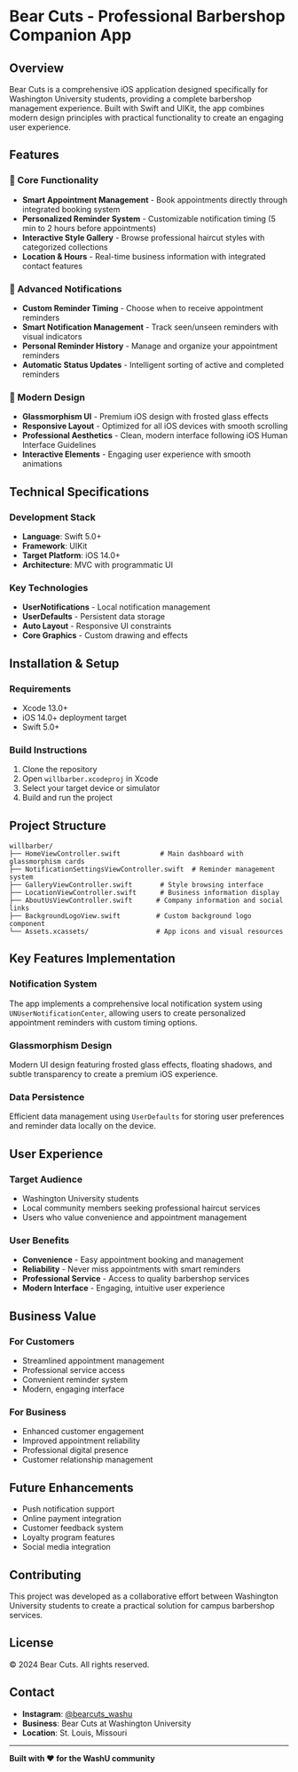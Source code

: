 # Bear Cuts - Professional Barbershop Companion App

## Overview
Bear Cuts is a comprehensive iOS application designed specifically for Washington University students, providing a complete barbershop management experience. Built with Swift and UIKit, the app combines modern design principles with practical functionality to create an engaging user experience.

## Features

### 🐻 Core Functionality
* **Smart Appointment Management** - Book appointments directly through integrated booking system
* **Personalized Reminder System** - Customizable notification timing (5 min to 2 hours before appointments)
* **Interactive Style Gallery** - Browse professional haircut styles with categorized collections
* **Location & Hours** - Real-time business information with integrated contact features

### 🔔 Advanced Notifications
* **Custom Reminder Timing** - Choose when to receive appointment reminders
* **Smart Notification Management** - Track seen/unseen reminders with visual indicators
* **Personal Reminder History** - Manage and organize your appointment reminders
* **Automatic Status Updates** - Intelligent sorting of active and completed reminders

### 🎨 Modern Design
* **Glassmorphism UI** - Premium iOS design with frosted glass effects
* **Responsive Layout** - Optimized for all iOS devices with smooth scrolling
* **Professional Aesthetics** - Clean, modern interface following iOS Human Interface Guidelines
* **Interactive Elements** - Engaging user experience with smooth animations

## Technical Specifications

### Development Stack
* **Language**: Swift 5.0+
* **Framework**: UIKit
* **Target Platform**: iOS 14.0+
* **Architecture**: MVC with programmatic UI

### Key Technologies
* **UserNotifications** - Local notification management
* **UserDefaults** - Persistent data storage
* **Auto Layout** - Responsive UI constraints
* **Core Graphics** - Custom drawing and effects

## Installation & Setup

### Requirements
* Xcode 13.0+
* iOS 14.0+ deployment target
* Swift 5.0+

### Build Instructions
1. Clone the repository
2. Open `willbarber.xcodeproj` in Xcode
3. Select your target device or simulator
4. Build and run the project

## Project Structure
```
willbarber/
├── HomeViewController.swift          # Main dashboard with glassmorphism cards
├── NotificationSettingsViewController.swift  # Reminder management system
├── GalleryViewController.swift       # Style browsing interface
├── LocationViewController.swift      # Business information display
├── AboutUsViewController.swift      # Company information and social links
├── BackgroundLogoView.swift         # Custom background logo component
└── Assets.xcassets/                 # App icons and visual resources
```

## Key Features Implementation

### Notification System
The app implements a comprehensive local notification system using `UNUserNotificationCenter`, allowing users to create personalized appointment reminders with custom timing options.

### Glassmorphism Design
Modern UI design featuring frosted glass effects, floating shadows, and subtle transparency to create a premium iOS experience.

### Data Persistence
Efficient data management using `UserDefaults` for storing user preferences and reminder data locally on the device.

## User Experience

### Target Audience
* Washington University students
* Local community members seeking professional haircut services
* Users who value convenience and appointment management

### User Benefits
* **Convenience** - Easy appointment booking and management
* **Reliability** - Never miss appointments with smart reminders
* **Professional Service** - Access to quality barbershop services
* **Modern Interface** - Engaging, intuitive user experience

## Business Value

### For Customers
* Streamlined appointment management
* Professional service access
* Convenient reminder system
* Modern, engaging interface

### For Business
* Enhanced customer engagement
* Improved appointment reliability
* Professional digital presence
* Customer relationship management

## Future Enhancements
* Push notification support
* Online payment integration
* Customer feedback system
* Loyalty program features
* Social media integration

## Contributing
This project was developed as a collaborative effort between Washington University students to create a practical solution for campus barbershop services.

## License
© 2024 Bear Cuts. All rights reserved.

## Contact
* **Instagram**: [@bearcuts_washu](https://www.instagram.com/bearcuts_washu)
* **Business**: Bear Cuts at Washington University
* **Location**: St. Louis, Missouri

---

**Built with ❤️ for the WashU community**
